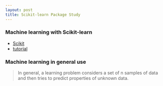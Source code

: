 ```yaml
---
layout: post
title: Scikit-learn Package Study
---
```


### Machine learning with Scikit-learn
- [Scikit](http://scikit-learn.org/)
- [tutorial](http://scikit-learn.org/stable/tutorial/basic/tutorial.html)

### Machine learning in general use

> In general, a learning problem considers a set of n samples of data and then tries to predict properties of unknown data.

